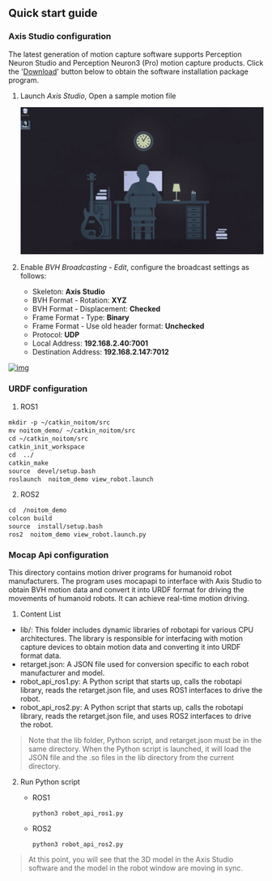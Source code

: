 ## Quick start guide

### Axis Studio configuration

The latest generation of motion capture software supports Perception Neuron Studio and Perception Neuron3 (Pro) motion capture products. Click the '[Download](https://shopcdn.noitom.com.cn/software/9d68e93a50424cac8fbc6d6c9e5bd3da/Axis_Studio_nacs_x64_2_12_13808_2521_20241209183103543.zip)' button below to obtain the software installation package program.

1. Launch *Axis Studio*, Open a sample motion file

   [![img](https://github.com/pnmocap/neuron_mocap_live-c4d/raw/main/resource/launch_axis_studio.gif)](https://github.com/pnmocap/neuron_mocap_live-c4d/blob/main/resource/launch_axis_studio.gif)

2. Enable *BVH Broadcasting - Edit*, configure the broadcast settings as follows:

   - Skeleton: **Axis Studio**
   - BVH Format - Rotation: **XYZ**
   - BVH Format - Displacement: **Checked**
   - Frame Format - Type: **Binary**
   - Frame Format - Use old header format: **Unchecked**
   - Protocol: **UDP**
   - Local Address: **192.168.2.40:7001**
   - Destination Address: **192.168.2.147:7012**

[![img](https://github.com/pnmocap/neuron_mocap_live-blender/blob/main/img/stream_04.png)](https://github.com/pnmocap/neuron_mocap_live-blender/blob/main/img/stream_04.png)

### URDF configuration

1. ROS1

~~~
mkdir -p ~/catkin_noitom/src
mv noitom_demo/ ~/catkin_noitom/src
cd ~/catkin_noitom/src
catkin_init_workspace
cd  ../
catkin_make
source  devel/setup.bash
roslaunch  noitom_demo view_robot.launch
~~~





2. ROS2

~~~
cd  /noitom_demo
colcon build
source  install/setup.bash
ros2  noitom_demo view_robot.launch.py
~~~





### Mocap Api  configuration

This directory contains motion driver programs for humanoid robot manufacturers. The program uses mocapapi to interface with Axis Studio to obtain BVH motion data and convert it into URDF format for driving the movements of humanoid robots. It can achieve real-time motion driving.

1. Content List

- lib/: This folder includes dynamic libraries of robotapi for various CPU architectures. The library is responsible for interfacing with motion capture devices to obtain motion data and converting it into URDF format data.
- retarget.json: A JSON file used for conversion specific to each robot manufacturer and model.
- robot_api_ros1.py: A Python script that starts up, calls the robotapi library, reads the retarget.json file, and uses ROS1 interfaces to drive the robot.
- robot_api_ros2.py: A Python script that starts up, calls the robotapi library, reads the retarget.json file, and uses ROS2 interfaces to drive the robot.

>Note that the lib folder, Python script, and retarget.json must be in the same directory. When the Python script is launched, it will load the JSON file and the .so files in the lib directory from the current directory.

2. Run Python script

   - ROS1

     ~~~
     python3 robot_api_ros1.py
     ~~~

   - ROS2

     ~~~
     python3 robot_api_ros2.py
     ~~~

> At this point, you will see that the 3D model in the Axis Studio software and the model in the robot window are moving in sync.

